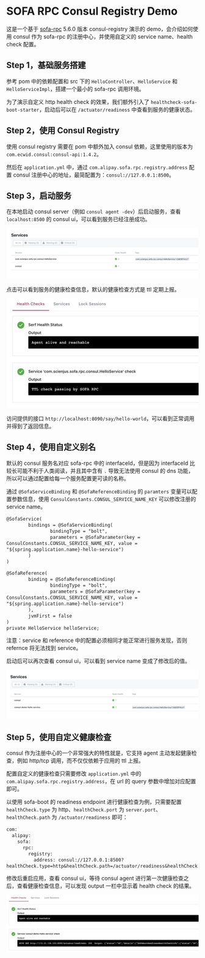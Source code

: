 # SOFA RPC Consul Registry Demo

这是一个基于 [sofa-rpc](https://github.com/sofastack/sofa-rpc) 5.6.0 版本 consul-registry 演示的 demo，会介绍如何使用 consul 作为 sofa-rpc 的注册中心，并使用自定义的 service name、health check 配置。

## Step 1，基础服务搭建

参考 pom 中的依赖配置和 src 下的 `HelloController`、`HelloService` 和 `HelloServiceImpl`，搭建一个最小的 sofa-rpc 调用环境。

为了演示自定义 http health check 的效果，我们额外引入了 `healthcheck-sofa-boot-starter`，启动后可以在 `/actuator/readiness` 中查看到服务的健康状态。

## Step 2，使用 Consul Registry

使用 consul registry 需要在 pom 中额外加入 consul 依赖，这里使用的版本为 `com.ecwid.consul:consul-api:1.4.2`。

然后在 `application.yml` 中，通过 `com.alipay.sofa.rpc.registry.address` 配置 consul 注册中心的地址，最简配置为：`consul://127.0.0.1:8500`。

## Step 3，启动服务

在本地启动 consul server（例如 `consul agent -dev`）后启动服务，查看 `localhost:8500` 的 consul ui，可以看到服务已经注册成功。

![consul services](images/consul-services.jpg)

点击可以看到服务的健康检查信息，默认的健康检查方式是 ttl 定期上报。

![consul service health](images/consul-service-health.jpg)

访问提供的接口 `http://localhost:8090/say/hello-world`，可以看到正常调用并得到了返回信息。

## Step 4，使用自定义别名

默认的 consul 服务名对应 sofa-rpc 中的 interfaceId，但是因为 interfaceId 比较长可能不利于人类阅读，并且其中含有 `.` 导致无法使用 consul 的 dns 功能，所以可以通过配置给每一个服务配置更可读的名称。

通过 `@SofaServiceBinding` 和 `@SofaReferenceBinding` 的 `paramters` 变量可以配置参数信息，使用 `ConsulConstants.CONSUL_SERVICE_NAME_KEY` 可以修改注册的 service name。

```
@SofaService(
        bindings = @SofaServiceBinding(
                bindingType = "bolt",
                parameters = @SofaParameter(key = ConsulConstants.CONSUL_SERVICE_NAME_KEY, value = "${spring.application.name}-hello-service")
        )
)
```

```
@SofaReference(
        binding = @SofaReferenceBinding(
                bindingType = "bolt",
                parameters = @SofaParameter(key = ConsulConstants.CONSUL_SERVICE_NAME_KEY, value = "${spring.application.name}-hello-service")
        ),
        jvmFirst = false
)
private HelloService helloService;
```

注意：service 和 reference 中的配置必须相同才能正常进行服务发现，否则 refernce 将无法找到 service。

启动后可以再次查看 consul ui，可以看到 service name 变成了修改后的值。

![consul service alias](images/consul-service-alias.jpg)

## Step 5，使用自定义健康检查

consul 作为注册中心的一个非常强大的特性就是，它支持 agent 主动发起健康检查，例如 http/tcp 调用，而不仅仅依赖于应用的 ttl 上报。

配置自定义的健康检查只需要修改 `application.yml` 中的 `com.alipay.sofa.rpc.registry.address`，在 url 的 query 参数中增加对应配置即可。

以使用 sofa-boot 的 readiness endpoint 进行健康检查为例，只需要配置 `healthCheck.type` 为 http、`healthCheck.port` 为 `server.port`、`healthCheck.path` 为 `/actuator/readiness` 即可：

```
com:
  alipay:
    sofa:
      rpc:
        registry:
          address: consul://127.0.0.1:8500?healthCheck.type=http&healthCheck.path=/actuator/readiness&healthCheck.port=${server.port}
```

修改后重启应用，查看 consul ui，等待 consul agent 进行第一次健康检查之后，查看健康检查信息，可以发现 output 一栏中显示着 health check 的结果。

![consul service alias](images/consul-service-http-health-check.jpg)